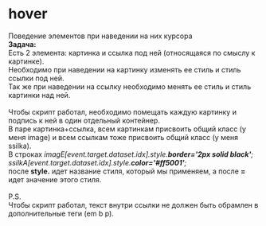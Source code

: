 # hover
Поведение элементов при наведении на них курсора<br>
<b>Задача:</b><br>
Есть 2 элемента: картинка и ссылка под ней (относящаяся по смыслу к картинке).<br>
Необходимо при наведении на картинку изменять ее стиль и стиль ссылки под ней.<br>
Так же при наведении на ссылку необходимо менять ее стиль и стиль картинки над ней.<br><br>
Чтобы скрипт работал, необходимо помещать каждую картинку и подпись к ней в один отдельный контейнер.<br>
В паре картинка+ссылка, всем картинкам присвоить общий класс (у меня image) и всем ссылкам тоже присвоить общий класс (у меня ssilka).<br>
В строках <i>imagE[event.target.dataset.idx].style.<b>border='2px solid black'</b>;</i><br>
<i>ssilkA[event.target.dataset.idx].style.<b>color='#ff5001'</b>;</i><br>
после <b>style.</b> идет название стиля, который мы применяем, а после <b>=</b> идет значение этого стиля.<br><br>
P.S.<br>
Чтобы скрипт работал, текст внутри ссылки не должен быть обрамлен в дополнительные теги (em b p).
